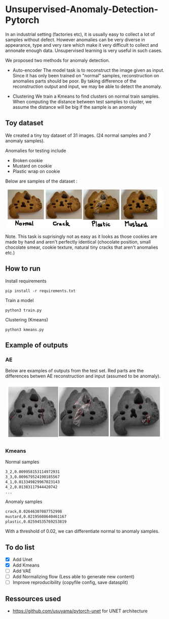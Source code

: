 # Unsupervised-Anomaly-Detection-Pytorch

In an industrial setting (factories etc), it is usually easy to collect a lot of samples without defect. However anomalies can be very diverse in appearance, type and very rare which make it very difficult to collect and annonate enough data. Unsupervised learning is very useful in such cases.

We proposed two methods for anomaly detection.

- Auto-encoder
The model task is to reconstruct the image given as input. Since it has only been trained on "normal" samples, reconstruction on anomalies parts should be poor. By taking difference of the reconstruction output and input, we may be able to detect the anomaly.

- Clustering 
We train a Kmeans to find clusters on normal train samples. When computing the distance between test samples to cluster, we assume the distance will be big if the sample is an anomaly

## Toy dataset
We created a tiny toy dataset of 31 images. (24 normal samples and 7 anomaly samples).

Anomalies for testing include
- Broken cookie
- Mustard on cookie
- Plastic wrap on cookie

Below are samples of the dataset :

![Examples](doc/dataset.png)

Note. This task is suprisingly not as easy as it looks as those cookies are made by hand and aren't perfectly identical (chocolate position, small chocolate smear, cookie texture, natural tiny cracks that aren't anomalies etc.)

## How to run

Install requirements
```
pip install -r requirements.txt 
```

Train a model
```
python3 train.py
```

Clustering (Kmeans)
```
python3 kmeans.py
```

## Example of outputs
### AE
Below are examples of outputs from the test set.
Red parts are the differences betwen AE reconstruction and input (assumed to be anomaly).

![Examples](doc/output_samples.png)

### Kmeans
Normal samples
```
3_2,0.009958153114972931
3_3,0.009679524190185567
4_1,0.013349829967023143
4_2,0.01383117944420742
...
```

Anomaly samples
```
crack,0.02646307087752998
mustard,0.02195608640461167
plastic,0.02594535769253819
```

With a threshold of 0.02, we can differentiate normal to anomaly samples.

## To do list
- [x] Add Unet
- [x] Add Kmeans
- [ ] Add VAE
- [ ] Add Normalizing flow (Less able to generate new content)
- [ ] Improve reproducibility (copyfile config, save datasplit)

## Ressources used 
- https://github.com/usuyama/pytorch-unet for UNET architecture
